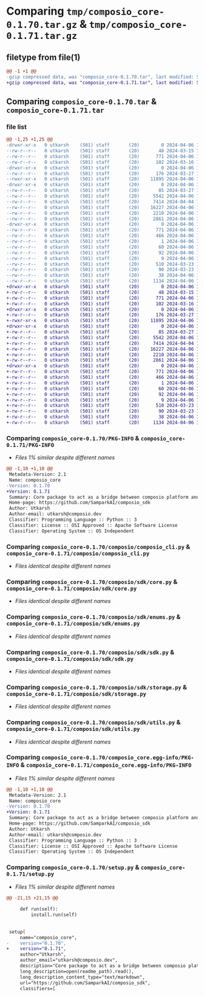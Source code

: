 # Comparing `tmp/composio_core-0.1.70.tar.gz` & `tmp/composio_core-0.1.71.tar.gz`

## filetype from file(1)

```diff
@@ -1 +1 @@
-gzip compressed data, was "composio_core-0.1.70.tar", last modified: Sat Apr  6 12:55:29 2024, max compression
+gzip compressed data, was "composio_core-0.1.71.tar", last modified: Sat Apr  6 13:21:01 2024, max compression
```

## Comparing `composio_core-0.1.70.tar` & `composio_core-0.1.71.tar`

### file list

```diff
@@ -1,25 +1,25 @@
-drwxr-xr-x   0 utkarsh    (501) staff       (20)        0 2024-04-06 12:55:29.705673 composio_core-0.1.70/
--rw-r--r--   0 utkarsh    (501) staff       (20)       48 2024-03-15 13:37:31.000000 composio_core-0.1.70/MANIFEST.in
--rw-r--r--   0 utkarsh    (501) staff       (20)      771 2024-04-06 12:55:29.704714 composio_core-0.1.70/PKG-INFO
--rw-r--r--   0 utkarsh    (501) staff       (20)      102 2024-03-16 10:06:01.000000 composio_core-0.1.70/README.md
-drwxr-xr-x   0 utkarsh    (501) staff       (20)        0 2024-04-06 12:55:29.700394 composio_core-0.1.70/composio/
--rw-r--r--   0 utkarsh    (501) staff       (20)      176 2024-03-27 14:52:24.000000 composio_core-0.1.70/composio/__init__.py
--rwxr-xr-x   0 utkarsh    (501) staff       (20)    11895 2024-04-06 12:54:36.000000 composio_core-0.1.70/composio/composio_cli.py
-drwxr-xr-x   0 utkarsh    (501) staff       (20)        0 2024-04-06 12:55:29.701325 composio_core-0.1.70/composio/sdk/
--rw-r--r--   0 utkarsh    (501) staff       (20)       85 2024-03-27 14:52:24.000000 composio_core-0.1.70/composio/sdk/__init__.py
--rw-r--r--   0 utkarsh    (501) staff       (20)     5542 2024-04-06 12:52:11.000000 composio_core-0.1.70/composio/sdk/core.py
--rw-r--r--   0 utkarsh    (501) staff       (20)     7414 2024-04-04 17:45:19.000000 composio_core-0.1.70/composio/sdk/enums.py
--rw-r--r--   0 utkarsh    (501) staff       (20)    16227 2024-04-06 12:36:58.000000 composio_core-0.1.70/composio/sdk/sdk.py
--rw-r--r--   0 utkarsh    (501) staff       (20)     2210 2024-04-06 12:48:31.000000 composio_core-0.1.70/composio/sdk/storage.py
--rw-r--r--   0 utkarsh    (501) staff       (20)     2861 2024-04-06 12:48:50.000000 composio_core-0.1.70/composio/sdk/utils.py
-drwxr-xr-x   0 utkarsh    (501) staff       (20)        0 2024-04-06 12:55:29.704204 composio_core-0.1.70/composio_core.egg-info/
--rw-r--r--   0 utkarsh    (501) staff       (20)      771 2024-04-06 12:55:29.000000 composio_core-0.1.70/composio_core.egg-info/PKG-INFO
--rw-r--r--   0 utkarsh    (501) staff       (20)      466 2024-04-06 12:55:29.000000 composio_core-0.1.70/composio_core.egg-info/SOURCES.txt
--rw-r--r--   0 utkarsh    (501) staff       (20)        1 2024-04-06 12:55:29.000000 composio_core-0.1.70/composio_core.egg-info/dependency_links.txt
--rw-r--r--   0 utkarsh    (501) staff       (20)       60 2024-04-06 12:55:29.000000 composio_core-0.1.70/composio_core.egg-info/entry_points.txt
--rw-r--r--   0 utkarsh    (501) staff       (20)       92 2024-04-06 12:55:29.000000 composio_core-0.1.70/composio_core.egg-info/requires.txt
--rw-r--r--   0 utkarsh    (501) staff       (20)        9 2024-04-06 12:55:29.000000 composio_core-0.1.70/composio_core.egg-info/top_level.txt
--rw-r--r--   0 utkarsh    (501) staff       (20)      510 2024-03-23 19:08:16.000000 composio_core-0.1.70/pyproject.toml
--rw-r--r--   0 utkarsh    (501) staff       (20)       90 2024-03-23 19:08:10.000000 composio_core-0.1.70/requirements.txt
--rw-r--r--   0 utkarsh    (501) staff       (20)       38 2024-04-06 12:55:29.705735 composio_core-0.1.70/setup.cfg
--rw-r--r--   0 utkarsh    (501) staff       (20)     1134 2024-04-06 12:55:25.000000 composio_core-0.1.70/setup.py
+drwxr-xr-x   0 utkarsh    (501) staff       (20)        0 2024-04-06 13:21:01.936219 composio_core-0.1.71/
+-rw-r--r--   0 utkarsh    (501) staff       (20)       48 2024-03-15 13:37:31.000000 composio_core-0.1.71/MANIFEST.in
+-rw-r--r--   0 utkarsh    (501) staff       (20)      771 2024-04-06 13:21:01.935988 composio_core-0.1.71/PKG-INFO
+-rw-r--r--   0 utkarsh    (501) staff       (20)      102 2024-03-16 10:06:01.000000 composio_core-0.1.71/README.md
+drwxr-xr-x   0 utkarsh    (501) staff       (20)        0 2024-04-06 13:21:01.933451 composio_core-0.1.71/composio/
+-rw-r--r--   0 utkarsh    (501) staff       (20)      176 2024-03-27 14:52:24.000000 composio_core-0.1.71/composio/__init__.py
+-rwxr-xr-x   0 utkarsh    (501) staff       (20)    11895 2024-04-06 12:54:36.000000 composio_core-0.1.71/composio/composio_cli.py
+drwxr-xr-x   0 utkarsh    (501) staff       (20)        0 2024-04-06 13:21:01.934763 composio_core-0.1.71/composio/sdk/
+-rw-r--r--   0 utkarsh    (501) staff       (20)       85 2024-03-27 14:52:24.000000 composio_core-0.1.71/composio/sdk/__init__.py
+-rw-r--r--   0 utkarsh    (501) staff       (20)     5542 2024-04-06 12:52:11.000000 composio_core-0.1.71/composio/sdk/core.py
+-rw-r--r--   0 utkarsh    (501) staff       (20)     7414 2024-04-04 17:45:19.000000 composio_core-0.1.71/composio/sdk/enums.py
+-rw-r--r--   0 utkarsh    (501) staff       (20)    16227 2024-04-06 12:36:58.000000 composio_core-0.1.71/composio/sdk/sdk.py
+-rw-r--r--   0 utkarsh    (501) staff       (20)     2210 2024-04-06 12:48:31.000000 composio_core-0.1.71/composio/sdk/storage.py
+-rw-r--r--   0 utkarsh    (501) staff       (20)     2861 2024-04-06 12:48:50.000000 composio_core-0.1.71/composio/sdk/utils.py
+drwxr-xr-x   0 utkarsh    (501) staff       (20)        0 2024-04-06 13:21:01.935706 composio_core-0.1.71/composio_core.egg-info/
+-rw-r--r--   0 utkarsh    (501) staff       (20)      771 2024-04-06 13:21:01.000000 composio_core-0.1.71/composio_core.egg-info/PKG-INFO
+-rw-r--r--   0 utkarsh    (501) staff       (20)      466 2024-04-06 13:21:01.000000 composio_core-0.1.71/composio_core.egg-info/SOURCES.txt
+-rw-r--r--   0 utkarsh    (501) staff       (20)        1 2024-04-06 13:21:01.000000 composio_core-0.1.71/composio_core.egg-info/dependency_links.txt
+-rw-r--r--   0 utkarsh    (501) staff       (20)       60 2024-04-06 13:21:01.000000 composio_core-0.1.71/composio_core.egg-info/entry_points.txt
+-rw-r--r--   0 utkarsh    (501) staff       (20)       92 2024-04-06 13:21:01.000000 composio_core-0.1.71/composio_core.egg-info/requires.txt
+-rw-r--r--   0 utkarsh    (501) staff       (20)        9 2024-04-06 13:21:01.000000 composio_core-0.1.71/composio_core.egg-info/top_level.txt
+-rw-r--r--   0 utkarsh    (501) staff       (20)      510 2024-03-23 19:08:16.000000 composio_core-0.1.71/pyproject.toml
+-rw-r--r--   0 utkarsh    (501) staff       (20)       90 2024-03-23 19:08:10.000000 composio_core-0.1.71/requirements.txt
+-rw-r--r--   0 utkarsh    (501) staff       (20)       38 2024-04-06 13:21:01.936273 composio_core-0.1.71/setup.cfg
+-rw-r--r--   0 utkarsh    (501) staff       (20)     1134 2024-04-06 13:20:53.000000 composio_core-0.1.71/setup.py
```

### Comparing `composio_core-0.1.70/PKG-INFO` & `composio_core-0.1.71/PKG-INFO`

 * *Files 1% similar despite different names*

```diff
@@ -1,10 +1,10 @@
 Metadata-Version: 2.1
 Name: composio_core
-Version: 0.1.70
+Version: 0.1.71
 Summary: Core package to act as a bridge between composio platform and other services.
 Home-page: https://github.com/SamparkAI/composio_sdk
 Author: Utkarsh
 Author-email: utkarsh@composio.dev
 Classifier: Programming Language :: Python :: 3
 Classifier: License :: OSI Approved :: Apache Software License
 Classifier: Operating System :: OS Independent
```

### Comparing `composio_core-0.1.70/composio/composio_cli.py` & `composio_core-0.1.71/composio/composio_cli.py`

 * *Files identical despite different names*

### Comparing `composio_core-0.1.70/composio/sdk/core.py` & `composio_core-0.1.71/composio/sdk/core.py`

 * *Files identical despite different names*

### Comparing `composio_core-0.1.70/composio/sdk/enums.py` & `composio_core-0.1.71/composio/sdk/enums.py`

 * *Files identical despite different names*

### Comparing `composio_core-0.1.70/composio/sdk/sdk.py` & `composio_core-0.1.71/composio/sdk/sdk.py`

 * *Files identical despite different names*

### Comparing `composio_core-0.1.70/composio/sdk/storage.py` & `composio_core-0.1.71/composio/sdk/storage.py`

 * *Files identical despite different names*

### Comparing `composio_core-0.1.70/composio/sdk/utils.py` & `composio_core-0.1.71/composio/sdk/utils.py`

 * *Files identical despite different names*

### Comparing `composio_core-0.1.70/composio_core.egg-info/PKG-INFO` & `composio_core-0.1.71/composio_core.egg-info/PKG-INFO`

 * *Files 1% similar despite different names*

```diff
@@ -1,10 +1,10 @@
 Metadata-Version: 2.1
 Name: composio_core
-Version: 0.1.70
+Version: 0.1.71
 Summary: Core package to act as a bridge between composio platform and other services.
 Home-page: https://github.com/SamparkAI/composio_sdk
 Author: Utkarsh
 Author-email: utkarsh@composio.dev
 Classifier: Programming Language :: Python :: 3
 Classifier: License :: OSI Approved :: Apache Software License
 Classifier: Operating System :: OS Independent
```

### Comparing `composio_core-0.1.70/setup.py` & `composio_core-0.1.71/setup.py`

 * *Files 1% similar despite different names*

```diff
@@ -21,15 +21,15 @@
 
     def run(self):
         install.run(self)
 
 
 setup(
     name="composio_core",
-    version="0.1.70",
+    version="0.1.71",
     author="Utkarsh",
     author_email="utkarsh@composio.dev",
     description="Core package to act as a bridge between composio platform and other services.",
     long_description=open(readme_path).read(),
     long_description_content_type="text/markdown",
     url="https://github.com/SamparkAI/composio_sdk",
     classifiers=[
```

